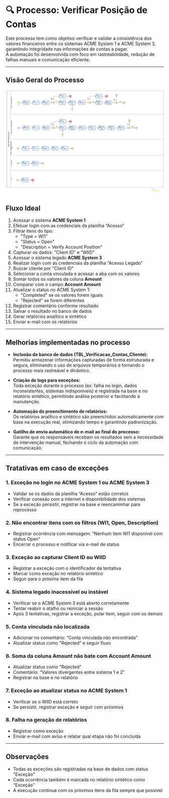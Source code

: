 # 🔍 Processo: Verificar Posição de Contas

Este processo tem como objetivo verificar e validar a consistência dos valores financeiros entre os sistemas ACME System 1 e ACME System 3, garantindo integridade nas informações de contas a pagar.  
A automação foi desenvolvida com foco em rastreabilidade, redução de falhas manuais e comunicação eficiente.

---
## Visão Geral do Processo

<p align="center">
  <img src="Fluxograma/fluxograma-processo-verificar-contas.png" alt="Fluxograma do processo" width="900">
</p>


## Fluxo Ideal

1. Acessar o sistema **ACME System 1**
2. Efetuar login com as credenciais da planilha “Acesso”
3. Filtrar itens do tipo:
   - "Type = WI1"
   - "Status = Open"
   - "Description = Verify Account Position"
4. Capturar os dados: "Client ID" e "WIID"
5. Acessar o sistema legado **ACME System 3**
6. Realizar login com as credenciais da planilha “Acesso Legado”
7. Buscar cliente por "Client ID"
8. Selecionar a conta vinculada e acessar a aba com os valores
9. Somar todos os valores da coluna **Amount**
10. Comparar com o campo **Account Amount**
11. Atualizar o status no ACME System 1:
    - "Completed" se os valores forem iguais
    - "Rejected" se forem diferentes
12. Registrar comentário conforme resultado
13. Salvar o resultado no banco de dados
14. Gerar relatórios analítico e sintético
15. Enviar e-mail com os relatórios

---

##  Melhorias implementadas no processo

- **Inclusão de banco de dados (TBL_Verificacao_Contas_Cliente):**  
  Permitiu armazenar informações capturadas de forma estruturada e segura, eliminando o uso de arquivos temporários e tornando o processo mais rastreável e dinâmico.

- **Criação de logs para exceções:**  
  Toda exceção durante o processo (ex: falha no login, dados inconsistentes, sistemas indisponíveis) é registrada na base e no relatório sintético, permitindo análise posterior e facilitando a manutenção.

- **Automação do preenchimento de relatórios:**  
  Os relatórios analítico e sintético são preenchidos automaticamente com base na execução real, otimizando tempo e garantindo padronização.

- **Gatilho de envio automático de e-mail ao final do processo:**  
  Garante que os responsáveis recebam os resultados sem a necessidade de intervenção manual, fechando o ciclo da automação com comunicação.

---

##  Tratativas em caso de exceções

### 1. Exceção no login no ACME System 1 ou ACME System 3
- Validar se os dados da planilha “Acesso” estão corretos
- Verificar conexão com a internet e disponibilidade dos sistemas
- Se a exceção persistir, registrar na base e reencaminhar para reprocesso

### 2. Não encontrar itens com os filtros (WI1, Open, Description)
- Registrar ocorrência com mensagem: “Nenhum item WI1 disponível com status Open”
- Encerrar o processo e notificar via e-mail de status

### 3. Exceção ao capturar Client ID ou WIID
- Registrar a exceção com o identificador da tentativa
- Marcar como exceção no relatório sintético
- Seguir para o próximo item da fila

### 4. Sistema legado inacessível ou instável
- Verificar se o ACME System 3 está aberto corretamente
- Tentar reabrir o atalho ou reiniciar a sessão
- Após 3 tentativas, registrar a exceção, pular item, seguir com os demais

### 5. Conta vinculada não localizada
- Adicionar no comentário: “Conta vinculada não encontrada”
- Atualizar status como "Rejected" e seguir fluxo

### 6. Soma da coluna Amount não bate com Account Amount
- Atualizar status como "Rejected"
- Comentário: “Valores divergentes entre sistema 1 e 2”
- Registrar na base e no relatório

### 7. Exceção ao atualizar status no ACME System 1
- Verificar se o WIID está correto
- Se persistir, registrar exceção e seguir com próximos

### 8. Falha na geração de relatórios
- Registrar como exceção
- Enviar e-mail com aviso e relatar qual etapa não foi concluída

---

##  Observações

- Todas as exceções são registradas na base de dados com status "Exceção"
- Cada ocorrência também é marcada no relatório sintético como “Exceção”
- A execução continua com os próximos itens da fila sempre que possível
